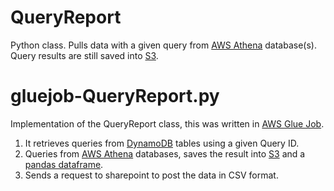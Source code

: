 # QueryReport
Python class.
Pulls data with a given query from [AWS Athena](https://aws.amazon.com/athena) database(s).
Query results are still saved into [S3](https://aws.amazon.com/s3/).

# gluejob-QueryReport.py
Implementation of the QueryReport class, this was written in [AWS Glue Job](https://docs.aws.amazon.com/glue/latest/dg/aws-glue-programming-python.html).
1. It retrieves queries from [DynamoDB](https://aws.amazon.com/dynamodb) tables using a given Query ID.
2. Queries from [AWS Athena](https://aws.amazon.com/athena) databases, saves the result into [S3](https://aws.amazon.com/s3/) and a [pandas dataframe](https://pandas.pydata.org/docs/reference/api/pandas.DataFrame.html).
3. Sends a request to sharepoint to post the data in CSV format.
